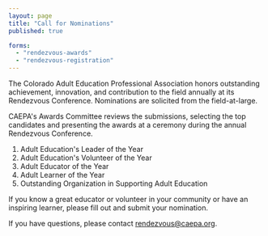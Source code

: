 ```yaml
---
layout: page
title: "Call for Nominations"
published: true

forms:
  - "rendezvous-awards"
  - "rendezvous-registration"
---
```


The Colorado Adult Education Professional Association honors outstanding achievement, innovation, and contribution to the field annually at its Rendezvous Conference. Nominations are solicited from the field-at-large.

CAEPA's Awards Committee reviews the submissions, selecting the top candidates and presenting the awards at a ceremony during the annual Rendezvous Conference.

1. Adult Education's Leader of the Year
2. Adult Education's Volunteer of the Year
3. Adult Educator of the Year
4. Adult Learner of the Year
5. Outstanding Organization in Supporting Adult Education

If you know a great educator or volunteer in your community or have an inspiring learner, please fill out and submit your nomination.

If you have questions, please contact <rendezvous@caepa.org>.

